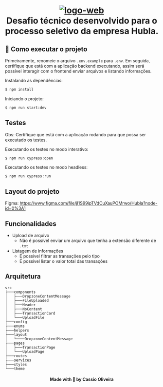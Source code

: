 <h1 align="center">
    <a href="https://imgbb.com/"><img src="https://media-exp1.licdn.com/dms/image/C4D0BAQH-JFz_c5nxLA/company-logo_200_200/0/1662658756755?e=1673481600&v=beta&t=aWOsLYKZ7gXAtt4HvnPreSi8ZOV30dnhRh9mQse5UhA" alt="logo-web" border="0"></a>
    <br>
    Desafio técnico desenvolvido para o processo seletivo da empresa Hubla.
</h1>

## 🏃 Como executar o projeto

Primeiramente, renomeie o arquivo `.env.example` para `.env`.
Em seguida, certifique que está com a aplicação backend executando, assim será possível interagir com o frontend enviar arquivos e listando informações.

Instalando as dependências:

```bash
$ npm install
```

Iniciando o projeto:

```bash
$ npm run start:dev
```

## Testes

Obs: Certifique que está com a aplicação rodando para que possa ser executado os testes.

Executando os testes no modo interativo:

```bash
$ npm run cypress:open
```

Executando os testes no modo headless:

```bash
$ npm run cypress:run
```

## Layout do projeto

Figma: https://www.figma.com/file/jl1S99ipTVdCuXauPOMrwo/Hubla?node-id=0%3A1

## Funcionalidades

- Upload de arquivo
  - Não é possível enviar um arquivo que tenha a extensão diferente de `.txt`
- Listagem de informações
  - É possível filtrar as transações pelo tipo
  - É possível listar o valor total das transações

## Arquitetura

```
src
├───components
│   ├───DropzoneContentMessage
│   ├───FileUploaded
│   ├───Header
│   ├───NoContent
│   ├───TransactionCard
│   └───UploadFile
├───config
├───enums
├───helpers
├───layout
│   └────DropzoneContentMessage
├───pages
│   ├───TransactionPage
│   └───UploadPage
├───routes
├───services
├───styles
└───theme
```

<h4 align="center">Made with 💚 by Cassio Oliveira</h4>
